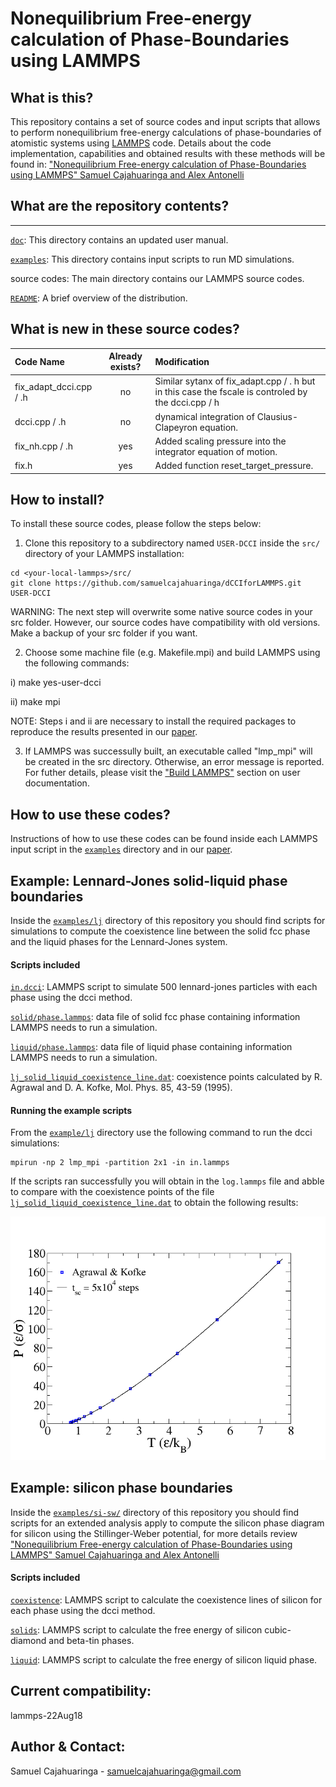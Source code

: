 # Nonequilibrium Free-energy calculation of Phase-Boundaries using LAMMPS

## What is this?
This repository contains a set of source codes and input scripts that allows to perform nonequilibrium free-energy calculations of phase-boundaries of atomistic systems using [LAMMPS](https://lammps.sandia.gov/) code. Details about the code implementation, capabilities and obtained results with these methods will be found in:
["Nonequilibrium Free-energy calculation of Phase-Boundaries using LAMMPS"
Samuel Cajahuaringa and Alex Antonelli](https://arxiv.org/abs/2103.10449)

## What are the repository contents?
---------------
[`doc`](doc): This directory contains an updated user manual.

[`examples`](examples): This directory contains input scripts to run MD simulations.

source codes: The main directory contains our LAMMPS source codes.

[`README`](README.md): A brief overview of the distribution.

What is new in these source codes?
--------------
| Code Name                       | Already exists? |  Modification |
| :---                            |     :---:      |     :---      |
|fix_adapt_dcci.cpp / .h               | no            | Similar sytanx of fix_adapt.cpp / . h but in this case the fscale is controled by the dcci.cpp / h
|dcci.cpp / .h                  | no            | dynamical integration of Clausius-Clapeyron equation.  |
|fix_nh.cpp / .h                  | yes           | Added scaling pressure into the integrator equation of motion.  |
|fix.h                  | yes           | Added function reset_target_pressure.  |


How to install?
--------------
To install these source codes, please follow the steps below:

1) Clone this repository to a subdirectory named `USER-DCCI` inside the `src/` directory of your LAMMPS installation:
```
cd <your-local-lammps>/src/
git clone https://github.com/samuelcajahuaringa/dCCIforLAMMPS.git USER-DCCI
```
WARNING: The next step will overwrite some native source codes in your src folder. However, our source codes have compatibility with old versions. Make a backup of your src folder if you want.

2) Choose some machine file (e.g. Makefile.mpi) and build LAMMPS using the following commands:

i) make yes-user-dcci

ii) make mpi

NOTE: Steps i and ii are necessary to install the required packages to reproduce the results presented in our [paper]().

3) If LAMMPS was successully built, an executable called "lmp_mpi" will be created in the src directory. Otherwise, an error message is reported. For futher details, please visit the ["Build LAMMPS"](https://lammps.sandia.gov/doc/Build.html) section on user documentation.

How to use these codes?
--------------
Instructions of how to use these codes can be found inside each LAMMPS input script in the [`examples`](examples) directory and in our [paper](https://).

Example: Lennard-Jones solid-liquid phase boundaries
--------------
Inside the [`examples/lj`](examples/lj/) directory of this repository you should find scripts for simulations to compute the coexistence line between the solid fcc phase and the liquid phases for the Lennard-Jones system. 

#### Scripts included
[`in.dcci`](examples/lj/in.dcci): LAMMPS script to simulate 500 lennard-jones particles with each phase using the dcci method. 

[`solid/phase.lammps`](examples/lj/solid/phase.lammps): data file of solid fcc phase containing information LAMMPS needs to run a simulation.

[`liquid/phase.lammps`](examples/lj/liquid/phase.lammps): data file of liquid phase containing information LAMMPS needs to run a simulation.

[`lj_solid_liquid_coexistence_line.dat`](examples/lj/lj_solid_liquid_coexistence_line.dat): coexistence points calculated by  R. Agrawal and D. A. Kofke, Mol. Phys. 85, 43-59 (1995).

#### Running the example scripts
From the [`example/lj`](example/lj/) directory use the following command to run the dcci simulations: 
```
mpirun -np 2 lmp_mpi -partition 2x1 -in in.lammps
```
If the scripts ran successfully you will obtain in the `log.lammps` file and abble to compare with the coexistence points of the file [`lj_solid_liquid_coexistence_line.dat`](example/lj_solid_liquid_coexistence_line.dat) to obtain the following results:

<p align="center">
  <img src="https://github.com/samuelcajahuaringa/dCCIforLAMMPS/blob/master/dcci_lj.png" width="600"/>
</p>

Example: silicon phase boundaries
--------------
Inside the [`examples/si-sw/`](examples/si-sw/) directory of this repository you should find scripts for an extended analysis apply to compute the silicon phase diagram for silicon using the Stillinger-Weber potential, for more details review ["Nonequilibrium Free-energy calculation of Phase-Boundaries using LAMMPS"
Samuel Cajahuaringa and Alex Antonelli](https://arxiv.org/abs/2103.10449)

#### Scripts included
[`coexistence`](examples/si-sw/coexistence/): LAMMPS script to calculate the coexistence lines of silicon for each phase using the dcci method.

[`solids`](examples/si-sw/solids/): LAMMPS script to calculate the free energy of silicon cubic-diamond and beta-tin phases.

[`liquid`](examples/si-sw/liquid/): LAMMPS script to calculate the free energy of silicon liquid phase.

Current compatibility:
--------------
lammps-22Aug18

Author & Contact:
--------------
Samuel Cajahuaringa - samuelcajahuaringa@gmail.com

